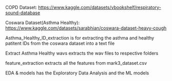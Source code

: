 COPD Dataset: https://www.kaggle.com/datasets/vbookshelf/respiratory-sound-database

Coswara Dataset(Asthma Healthy): https://www.kaggle.com/datasets/sarabhian/coswara-dataset-heavy-cough

Asthma_Healthy_ID_extraction is for extracting the asthma and healthy patitent IDs from the coswara dataset into a text file

Extract Asthma Healthy wavs extracts the wav files to respective folders

feature_extraction extracts all the features from mark3_dataset.csv

EDA & models has the Exploratory Data Analysis and the ML models
